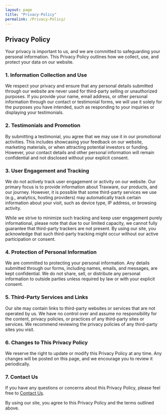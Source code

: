 ```yaml
---
layout: page
title: "Privacy-Policy"
permalink: /Privacy-Policy/
---
```


## Privacy Policy

Your privacy is important to us, and we are committed to safeguarding your personal information. This Privacy Policy outlines how we collect, use, and protect your data on our website.

### 1. Information Collection and Use

We respect your privacy and ensure that any personal details submitted through our website are never used for third-party selling or unauthorized purposes. If you provide your name, email address, or other personal information through our contact or testimonial forms, we will use it solely for the purposes you have intended, such as responding to your inquiries or displaying your testimonials.

### 2. Testimonials and Promotion

By submitting a testimonial, you agree that we may use it in our promotional activities. This includes showcasing your feedback on our website, marketing materials, or when attracting potential investors or funding. However, your contact details and other personal information will remain confidential and not disclosed without your explicit consent.

### 3. User Engagement and Tracking

We do not actively track user engagement or activity on our website. Our primary focus is to provide information about Traxware, our products, and our journey. However, it is possible that some third-party services we use (e.g., analytics, hosting providers) may automatically track certain information about your visit, such as device type, IP address, or browsing activity.

While we strive to minimize such tracking and keep user engagement purely informational, please note that due to our limited capacity, we cannot fully guarantee that third-party trackers are not present. By using our site, you acknowledge that such third-party tracking might occur without our active participation or consent.

### 4. Protection of Personal Information

We are committed to protecting your personal information. Any details submitted through our forms, including names, emails, and messages, are kept confidential. We do not share, sell, or distribute any personal information to outside parties unless required by law or with your explicit consent.

### 5. Third-Party Services and Links

Our site may contain links to third-party websites or services that are not operated by us. We have no control over and assume no responsibility for the content, privacy policies, or practices of any third-party sites or services. We recommend reviewing the privacy policies of any third-party sites you visit.

### 6. Changes to This Privacy Policy

We reserve the right to update or modify this Privacy Policy at any time. Any changes will be posted on this page, and we encourage you to review it periodically.

### 7. Contact Us

If you have any questions or concerns about this Privacy Policy, please feel free to [Contact Us](/Contact).

By using our site, you agree to this Privacy Policy and the terms outlined above.
